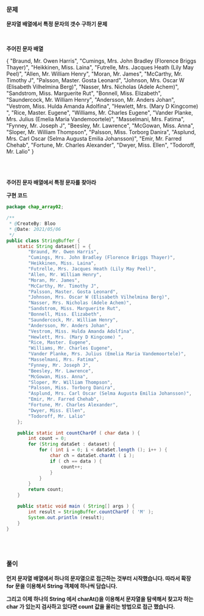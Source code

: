 ### 문제

**문자열 배열에서 특정 문자의 갯수 구하기 문제**

<br>

**주어진 문자 배열**

{
    "Braund, Mr. Owen Harris",
    "Cumings, Mrs. John Bradley (Florence Briggs Thayer)",
    "Heikkinen, Miss. Laina",
    "Futrelle, Mrs. Jacques Heath (Lily May Peel)",
    "Allen, Mr. William Henry",
    "Moran, Mr. James",
    "McCarthy, Mr. Timothy J",
    "Palsson, Master. Gosta Leonard",
    "Johnson, Mrs. Oscar W (Elisabeth Vilhelmina Berg)",
    "Nasser, Mrs. Nicholas (Adele Achem)",
    "Sandstrom, Miss. Marguerite Rut",
    "Bonnell, Miss. Elizabeth",
    "Saundercock, Mr. William Henry",
    "Andersson, Mr. Anders Johan",
    "Vestrom, Miss. Hulda Amanda Adolfina",
    "Hewlett, Mrs. (Mary D Kingcome) ",
    "Rice, Master. Eugene",
    "Williams, Mr. Charles Eugene",
    "Vander Planke, Mrs. Julius (Emelia Maria Vandemoortele)",
    "Masselmani, Mrs. Fatima",
    "Fynney, Mr. Joseph J",
    "Beesley, Mr. Lawrence",
    "McGowan, Miss. Anna",
    "Sloper, Mr. William Thompson",
    "Palsson, Miss. Torborg Danira",
    "Asplund, Mrs. Carl Oscar (Selma Augusta Emilia Johansson)",
    "Emir, Mr. Farred Chehab",
    "Fortune, Mr. Charles Alexander",
    "Dwyer, Miss. Ellen",
    "Todoroff, Mr. Lalio"
}

<br>
<br>

**주어진 문자 배열에서 특정 문자를 찾아라**

**구현 코드**

```java
package chap_array02;

/**
 * @CreateBy: Bloo
 * @Date: 2021/05/06
 */
public class StringBuffer {
    static String dataset[] = {
        "Braund, Mr. Owen Harris",
        "Cumings, Mrs. John Bradley (Florence Briggs Thayer)",
        "Heikkinen, Miss. Laina",
        "Futrelle, Mrs. Jacques Heath (Lily May Peel)",
        "Allen, Mr. William Henry",
        "Moran, Mr. James",
        "McCarthy, Mr. Timothy J",
        "Palsson, Master. Gosta Leonard",
        "Johnson, Mrs. Oscar W (Elisabeth Vilhelmina Berg)",
        "Nasser, Mrs. Nicholas (Adele Achem)",
        "Sandstrom, Miss. Marguerite Rut",
        "Bonnell, Miss. Elizabeth",
        "Saundercock, Mr. William Henry",
        "Andersson, Mr. Anders Johan",
        "Vestrom, Miss. Hulda Amanda Adolfina",
        "Hewlett, Mrs. (Mary D Kingcome) ",
        "Rice, Master. Eugene",
        "Williams, Mr. Charles Eugene",
        "Vander Planke, Mrs. Julius (Emelia Maria Vandemoortele)",
        "Masselmani, Mrs. Fatima",
        "Fynney, Mr. Joseph J",
        "Beesley, Mr. Lawrence",
        "McGowan, Miss. Anna",
        "Sloper, Mr. William Thompson",
        "Palsson, Miss. Torborg Danira",
        "Asplund, Mrs. Carl Oscar (Selma Augusta Emilia Johansson)",
        "Emir, Mr. Farred Chehab",
        "Fortune, Mr. Charles Alexander",
        "Dwyer, Miss. Ellen",
        "Todoroff, Mr. Lalio"
    };

    public static int countCharOf ( char data ) {
        int count = 0;
        for (String dataSet : dataset) {
            for ( int i = 0; i < dataSet.length (); i++ ) {
                char ch = dataSet.charAt ( i );
                if ( ch == data ) {
                    count++;
                }
            }
        }
        return count;
    }

    public static void main ( String[] args ) {
        int result = StringBuffer.countCharOf ( 'M' );
        System.out.println (result);
    }
}
```

<br>
<br>

### 풀이

**먼저 문자열 배열에서 하나의 문자열으로 접근하는 것부터 시작했습니다. 따라서 확장 for 문을 이용해서 String 객체에 하나씩 담습니다.**

**그리고 이제 하나의 String 에서 charAt()을 이용해서 문자열을 탐색해서 찾고자 하는 char 가 있는지 검사하고 있다면 count 값을 올리는 방법으로 접근 했습니다.**